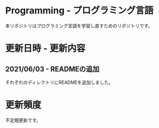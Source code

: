 # Programming - プログラミング言語
本リポジトリはプログラミング言語を学習し直すためのリポジトリです。

# 更新日時 - 更新内容
## 2021/06/03 - READMEの追加
それぞれのディレクトリにREADMEを追加しました。

# 更新頻度
不定期更新です。